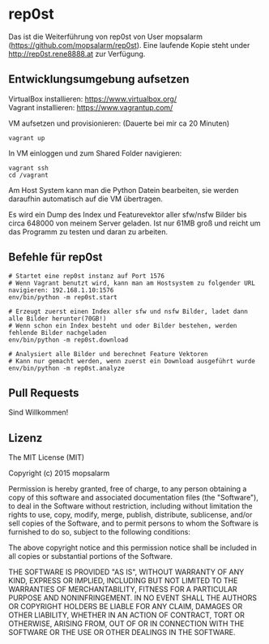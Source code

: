 # rep0st

Das ist die Weiterführung von rep0st von User mopsalarm (https://github.com/mopsalarm/rep0st). Eine laufende Kopie steht under http://rep0st.rene8888.at zur Verfügung.

## Entwicklungsumgebung aufsetzen
VirtualBox installieren: https://www.virtualbox.org/  
Vagrant installieren: https://www.vagrantup.com/  

VM aufsetzen und provisionieren: (Dauerte bei mir ca 20 Minuten)
```
vagrant up
```
In VM einloggen und zum Shared Folder navigieren:
```
vagrant ssh
cd /vagrant
```
Am Host System kann man die Python Datein bearbeiten, sie werden daraufhin automatisch auf die VM übertragen.

Es wird ein Dump des Index und Featurevektor aller sfw/nsfw Bilder bis circa 648000 von meinem Server geladen. Ist nur 61MB groß und reicht um das Programm zu testen und daran zu arbeiten.

## Befehle für rep0st
```
# Startet eine rep0st instanz auf Port 1576
# Wenn Vagrant benutzt wird, kann man am Hostsystem zu folgender URL navigieren: 192.168.1.10:1576
env/bin/python -m rep0st.start

# Erzeugt zuerst einen Index aller sfw und nsfw Bilder, ladet dann alle Bilder herunter(70GB!)
# Wenn schon ein Index besteht und oder Bilder bestehen, werden fehlende Bilder nachgeladen
env/bin/python -m rep0st.download

# Analysiert alle Bilder und berechnet Feature Vektoren
# Kann nur gemacht werden, wenn zuerst ein Download ausgeführt wurde
env/bin/python -m rep0st.analyze
```

## Pull Requests
Sind Willkommen!

## Lizenz
The MIT License (MIT)

Copyright (c) 2015 mopsalarm

Permission is hereby granted, free of charge, to any person obtaining a copy
of this software and associated documentation files (the "Software"), to deal
in the Software without restriction, including without limitation the rights
to use, copy, modify, merge, publish, distribute, sublicense, and/or sell
copies of the Software, and to permit persons to whom the Software is
furnished to do so, subject to the following conditions:

The above copyright notice and this permission notice shall be included in all
copies or substantial portions of the Software.

THE SOFTWARE IS PROVIDED "AS IS", WITHOUT WARRANTY OF ANY KIND, EXPRESS OR
IMPLIED, INCLUDING BUT NOT LIMITED TO THE WARRANTIES OF MERCHANTABILITY,
FITNESS FOR A PARTICULAR PURPOSE AND NONINFRINGEMENT. IN NO EVENT SHALL THE
AUTHORS OR COPYRIGHT HOLDERS BE LIABLE FOR ANY CLAIM, DAMAGES OR OTHER
LIABILITY, WHETHER IN AN ACTION OF CONTRACT, TORT OR OTHERWISE, ARISING FROM,
OUT OF OR IN CONNECTION WITH THE SOFTWARE OR THE USE OR OTHER DEALINGS IN THE
SOFTWARE.

